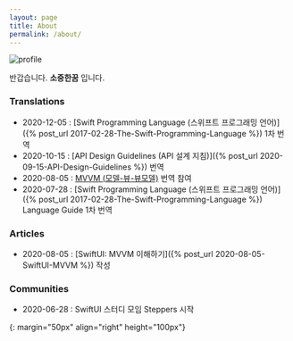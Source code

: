 ```yaml
---
layout: page
title: About
permalink: /about/
---
```


![profile]

반갑습니다. **소중한꿈** 입니다.

### Translations

* 2020-12-05 : [Swift Programming Language (스위프트 프로그래밍 언어)]({% post_url 2017-02-28-The-Swift-Programming-Language %}) 1차 번역
* 2020-10-15 : [API Design Guidelines (API 설계 지침)]({% post_url 2020-09-15-API-Design-Guidelines %}) 번역
* 2020-08-05 : [MVVM (모델-뷰-뷰모델)](https://ko.wikipedia.org/wiki/모델-뷰-뷰모델) 번역 참여
* 2020-07-28 : [Swift Programming Language (스위프트 프로그래밍 언어)]({% post_url 2017-02-28-The-Swift-Programming-Language %}) Language Guide 1차 번역

### Articles

* 2020-08-05 : [SwiftUI: MVVM 이해하기]({% post_url 2020-08-05-SwiftUI-MVVM %}) 작성

### Communities

* 2020-06-28 : SwiftUI 스터디 모임 Steppers 시작

[profile]: /assets/Me/Memoji.jpeg
{: margin="50px" align="right" height="100px"}
